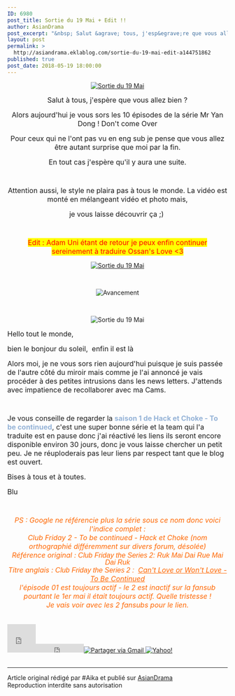 ```yaml
---
ID: 6980
post_title: Sortie du 19 Mai + Edit !!
author: AsianDrama
post_excerpt: "&nbsp; Salut &agrave; tous, j'esp&egrave;re que vous allez bien ?&nbsp; Alors aujourd'hui je vous sors les 10 &eacute;pisodes de la s&eacute;rie Mr Yan Dong ! Don't come Over Pour ceux qui ne l'ont pas vu en eng sub je pense que vous allez &ecirc;tre autant surprise que moi par la fin. En tout cas j'esp&egrave;re qu'il y aura une suite. &nbsp;..."
layout: post
permalink: >
  http://asiandrama.eklablog.com/sortie-du-19-mai-edit-a144751862
published: true
post_date: 2018-05-19 18:00:00
---
```

<p style="text-align: center;"><a href="http://ekladata.com/VhIONmPRZlnk2cg7Gm3fFb4aR9c.png"><img src="https://united-subs.dearclouds.com/wp-content/uploads/2018/04/51b84dddd30268cea005e40b323f8517.jpg" alt="Sortie du 19 Mai"/></a></p>
<p style="text-align: center;">&nbsp;<span style="font-size: 12pt;">Salut &agrave; tous, j'esp&egrave;re que vous allez bien ?&nbsp;</span></p>
<p style="text-align: center;"><span style="font-size: 12pt;">Alors aujourd'hui je vous sors les 10 &eacute;pisodes de la s&eacute;rie Mr Yan Dong ! Don't come Over</span></p>
<p style="text-align: center;"><span style="font-size: 12pt;">Pour ceux qui ne l'ont pas vu en eng sub je pense que vous allez &ecirc;tre autant surprise que moi par la fin.</span></p>
<p style="text-align: center;"><span style="font-size: 12pt;">En tout cas j'esp&egrave;re qu'il y aura une suite.</span></p>
<p style="text-align: center;">&nbsp;</p>
<p style="text-align: center;"><span style="font-size: 12pt;">Attention aussi, le style ne plaira pas &agrave; tous le monde. La vid&eacute;o est mont&eacute; en m&eacute;langeant vid&eacute;o et photo mais,</span></p>
<p style="text-align: center;"><span style="font-size: 12pt;">je vous laisse d&eacute;couvrir &ccedil;a ;)&nbsp;</span></p>
<p style="text-align: center;">&nbsp;</p>
<p style="text-align: center;"><span style="font-size: 12pt; color: #ff0000; background-color: #ffff00;">Edit : Adam Uni &eacute;tant de retour je peux enfin continuer sereinement &agrave; traduire Ossan's Love &lt;3</span></p>
<p style="text-align: center;"><a href="http://asiandrama.eklablog.com/mr-yan-dong-don-t-come-over-a144532780"><img src="http://ekladata.com/1WDLGuDX6R_Yy7oeWYBJkMjBBoc@500x489.jpg" alt="Sortie du 19 Mai"/></a></p>
<p style="text-align: center;">&nbsp;</p>
<p style="text-align: center;"><img src="http://ekladata.com/0azE2m7POWI0azp7s-3SiM0RKv4@308x39.png" alt="Avancement"/></p>
<p style="text-align: center;">&nbsp;</p>
<p style="text-align: center;"><img src="http://ekladata.com/LH6H3A2ytb43xEWz8XO8Q1WUZWo.jpg" alt="Sortie du 19 Mai"/></p>
<p class="MsoNormal"><span style="font-size: 12pt;">Hello tout le monde, </span></p>
<p class="MsoNormal"><span style="font-size: 12pt;">bien le bonjour du soleil, &nbsp;enfin il est l&agrave;</span></p>
<p class="MsoNormal"><span style="font-size: 12pt;">Alors moi, je ne vous sors rien aujourd'hui puisque je suis pass&eacute;e de l'autre c&ocirc;t&eacute; du miroir mais comme je l'ai annonc&eacute; je vais proc&eacute;der &agrave; des petites intrusions dans les news letters. J'attends avec impatience de recollaborer avec ma Cams.</span></p>
<p>&nbsp;</p>
<p class="MsoNormal"><span style="font-size: 12pt;">Je vous conseille de regarder la <strong><span style="color: #95b3d7; mso-themecolor: accent1; mso-themetint: 153;">saison 1 de Hack et Choke - To be continued</span></strong>, c'est une super bonne s&eacute;rie et la team qui l'a traduite est en pause donc j'ai r&eacute;activ&eacute; les liens ils seront encore disponible environ 30 jours, donc je vous laisse chercher un petit peu. Je ne r&eacute;uploderais pas leur liens par respect tant que le blog est ouvert.</span></p>
<p class="MsoNormal"><span style="font-size: 12pt;">Bises &agrave; tous et &agrave; toutes.</span></p>
<p class="MsoNormal"><span style="font-size: 12pt;">Blu</span></p>
<p class="MsoNormal">&nbsp;</p>
<address class="MsoNormal" style="text-align: center;"><span style="font-size: 12pt;"><span style="color: #ff6600;">PS : Google ne r&eacute;f&eacute;rencie plus la s&eacute;rie sous ce nom donc voici l'indice complet : </span></span></address><address class="MsoNormal" style="text-align: center;"><span style="font-size: 12pt;"><span style="color: #ff6600;">Club Friday 2 - To be continued - Hack et Choke (nom orthographi&eacute; diff&eacute;remment sur divers&nbsp;forum, d&eacute;sol&eacute;e)</span></span></address><address class="MsoNormal" style="text-align: center;"><span style="font-size: 12pt;"><span style="color: #ff6600;">R&eacute;f&eacute;rence original :&nbsp;<span style="font-family: Muli, sans-serif; line-height: 14.04px; text-align: justify;">Club Friday the Series 2: Ruk Mai Dai Rue Mai Dai Ruk</span></span></span></address><address style="text-align: center;"><span style="font-size: 12pt;"><span style="color: #ff6600;">Titre anglais&nbsp;:<span style="font-family: Muli, sans-serif; line-height: 14.04px; text-align: justify;">&nbsp;Club Friday the Series 2 : &nbsp;</span><a style="color: #ff6600; cursor: pointer;" href="https://pifansubs.blogspot.com/2018/04/club-friday-2-cant-love-or-wont-love-to-be-continued.html">Can't Love or Won't Love - To Be Continued</a></span></span></address><address class="MsoNormal" style="text-align: center;"><span style="font-size: 12pt;"><span style="color: #ff6600;">l'&eacute;pisode 01 est toujours actif - le 2 est inactif sur la fansub pourtant le 1er mai il &eacute;tait toujours actif. Quelle tristesse !</span></span></address><address class="MsoNormal" style="text-align: center;"><span style="font-size: 12pt;"><span style="color: #ff6600;">Je vais voir avec les 2 fansubs pour le lien.</span></span></address><br /><br /><div id="share_buttons" class="article_sharebtns"><iframe src="http://www.facebook.com/plugins/like.php?href=http%3A%2F%2Fasiandrama.eklablog.com%2Fsortie-du-19-mai-edit-a144751862&amp;layout=box_count&amp;show_faces=false&amp;width=65&amp;action=like&amp;font&amp;colorscheme=light&amp;height=65" scrolling="no" frameborder="0" style="border:none; overflow:hidden; width:65px; height:65px;" allowTransparency="true"><br /></iframe><iframe allowtransparency="true" frameborder="0" scrolling="no" src="http://platform.twitter.com/widgets/tweet_button.html?url=http%3A%2F%2Fasiandrama.eklablog.com%2Fsortie-du-19-mai-edit-a144751862&amp;text=Sortie%20du%2019%20Mai%20%2B%20Edit%20%21%21&amp;count=horizontal" style="width: 110px; height: 20px;"></iframe><span><g:plusone size="medium" count="true" href="http://asiandrama.eklablog.com/sortie-du-19-mai-edit-a144751862"></g:plusone></span><a href="javascript:(function()%7Bm='http://mail.google.com/mail/?view=cm&fs=1&tf=1&to=&su=Sortie%20du%2019%20Mai%20%2B%20Edit%20%21%21&body=http%3A%2F%2Fasiandrama.eklablog.com%2Fsortie-du-19-mai-edit-a144751862';w=window.open(m,'addwindow','status=no,toolbar=no,width=575,height=545,resizable=yes');setTimeout(function()%7Bw.focus();%7D,%20250);%7D)();" rel="nofollow"><img src="" alt="Partager via Gmail" title="Partager via Gmail" /></a><a rel="nofollow" href="http://bookmarks.yahoo.com/toolbar/savebm?u=http%3A%2F%2Fasiandrama.eklablog.com%2Fsortie-du-19-mai-edit-a144751862&t=Sortie%20du%2019%20Mai%20%2B%20Edit%20%21%21"  rel="nofollow">
<img alt="Yahoo!" src="" title="Yahoo!" />
</a></div><br /><hr />Article original rédigé par #Aika et publié sur <a href="http://asiandrama.eklablog.com/">AsianDrama</a> <br /> Reproduction interdite sans autorisation